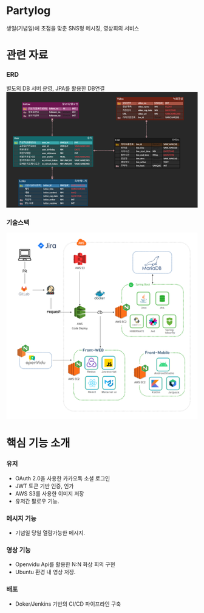 # Partylog
생일(기념일)에 초점을 맞춘 SNS형 메시징, 영상회의 서비스

# 관련 자료

### ERD
별도의 DB 서버 운영, JPA를 활용한 DB연결
![image-1.png](./image-1.png)

### 기술스택
![image-2.png](./image-2.png)


# 핵심 기능 소개

### 유저 
- OAuth 2.0을 사용한 카카오톡 소셜 로그인
- JWT 토큰 기반 인증, 인가
- AWS S3를 사용한 이미지 저장
- 유저간 팔로우 기능.

### 메시지 기능 
- 기념일 당일 열람가능한 메시지.

### 영상 기능
- Openvidu Api를 활용한 N:N 화상 회의 구현 
- Ubuntu 환경 내 영상 저장.

### 배포
- Doker/Jenkins 기반의 CI/CD 파이프라인 구축
